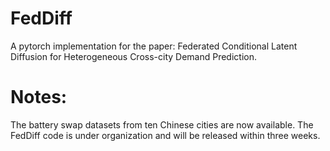 # FedDiff 
A pytorch implementation for the paper: Federated Conditional Latent Diffusion for Heterogeneous Cross-city Demand Prediction.

# Notes: 
The battery swap datasets from ten Chinese cities are now available. The FedDiff code is under organization and will be released within three weeks.
